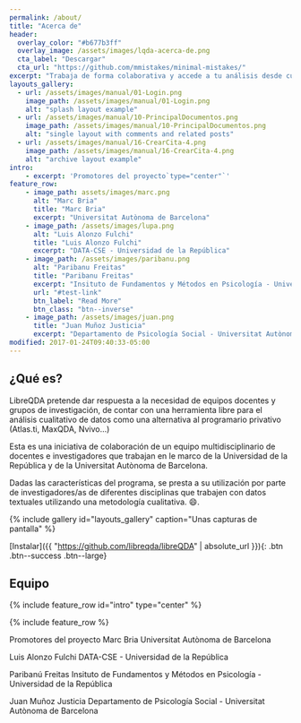```yaml
---
permalink: /about/
title: "Acerca de"
header:
  overlay_color: "#b677b3ff"
  overlay_image: /assets/images/lqda-acerca-de.png
  cta_label: "Descargar"
  cta_url: "https://github.com/mmistakes/minimal-mistakes/"
excerpt: "Trabaja de forma colaborativa y accede a tu análisis desde cualquier lugar o dispositivo."
layouts_gallery:
  - url: /assets/images/manual/01-Login.png
    image_path: /assets/images/manual/01-Login.png
    alt: "splash layout example"
  - url: /assets/images/manual/10-PrincipalDocumentos.png
    image_path: /assets/images/manual/10-PrincipalDocumentos.png
    alt: "single layout with comments and related posts"
  - url: /assets/images/manual/16-CrearCita-4.png
    image_path: /assets/images/manual/16-CrearCita-4.png
    alt: "archive layout example"
intro:
    - excerpt: 'Promotores del proyecto`type="center"`'
feature_row:
    - image_path: assets/images/marc.png
      alt: "Marc Bria"
      title: "Marc Bria"
      excerpt: "Universitat Autònoma de Barcelona"
    - image_path: /assets/images/lupa.png
      alt: "Luis Alonzo Fulchi"
      title: "Luis Alonzo Fulchi"
      excerpt: "DATA-CSE - Universidad de la República"
    - image_path: /assets/images/paribanu.png
      alt: "Paribanu Freitas"
      title: "Paribanu Freitas"
      excerpt: "Insituto de Fundamentos y Métodos en Psicología - Universidad de la República"
      url: "#test-link"
      btn_label: "Read More"
      btn_class: "btn--inverse"
    - image_path: /assets/images/juan.png
      title: "Juan Muñoz Justicia"
      excerpt: "Departamento de Psicología Social - Universitat Autònoma de Barcelona"
modified: 2017-01-24T09:40:33-05:00
---
```


## ¿Qué es?

LibreQDA pretende dar respuesta a la necesidad de equipos docentes y grupos de investigación, de contar con una herramienta libre para el análisis cualitativo de datos como una alternativa al programario privativo (Atlas.ti, MaxQDA, Nvivo...)

Esta es una iniciativa de colaboración de un equipo multidisciplinario de docentes e investigadores que trabajan en le marco de la Universidad de la República y de la Universitat Autònoma de Barcelona.

Dadas las características del programa, se presta a su utilización por parte de investigadores/as de diferentes disciplinas que trabajen con datos textuales utilizando una metodología cualitativa. :smile:.

{% include gallery id="layouts_gallery" caption="Unas capturas de pantalla" %}

[Instalar]({{ "https://github.com/libreqda/libreQDA" | absolute_url }}){: .btn .btn--success .btn--large}

## Equipo

{% include feature_row id="intro" type="center" %}

{% include feature_row %}

Promotores del proyecto
Marc Bria
Universitat Autònoma de Barcelona

Luis Alonzo Fulchi
DATA-CSE - Universidad de la República

Paribanú Freitas
Insituto de Fundamentos y Métodos en Psicología - Universidad de la República

Juan Muñoz Justicia
Departamento de Psicología Social - Universitat Autònoma de Barcelona
